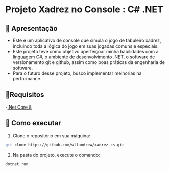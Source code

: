 # Projeto Xadrez no Console : C# .NET

## 📌 Apresentação

- Este é um aplicativo de console que simula o jogo de tabuleiro xadrez, incluindo toda a lógica do jogo em suas jogadas comuns e especiais.
- Este projeto teve como objetivo aperfeiçoar minha habilidades com a linguagem C#, o ambiente de desenvolvimento .NET, o software de versionamento git e github, assim como boas práticas da engenharia de software.
- Para o futuro desse projeto, busco implementar melhorias na performance.

## 📜Requisitos

-[.Net Core 8](https://dotnet.microsoft.com/en-us/download/dotnet/8.0)

## 🚀 Como executar

1. Clone o repositório em sua máquina:
```bash
git clone https://github.com/wllandrew/xadrez-cs.git
```
2. Na pasta do projeto, execute o comando:
```bash
dotnet run
```